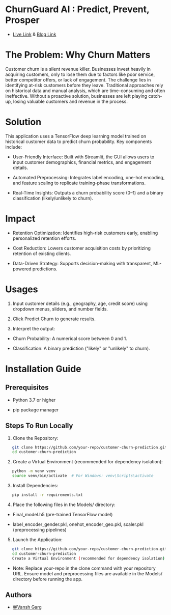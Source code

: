 
# ChurnGuard AI : Predict, Prevent, Prosper 

- [Live Link](https://churnguard-ai.streamlit.app/) & [Blog Link](https://vanshgarg.framer.website/works/churnguard-ai)

# The Problem: Why Churn Matters
Customer churn is a silent revenue killer. Businesses invest heavily in acquiring customers, only to lose them due to factors like poor service, better competitor offers, or lack of engagement. The challenge lies in identifying at-risk customers before they leave. Traditional approaches rely on historical data and manual analysis, which are time-consuming and often ineffective. Without a proactive solution, businesses are left playing catch-up, losing valuable customers and revenue in the process.


# Solution

This application uses a TensorFlow deep learning model trained on historical customer data to predict churn probability. Key components include:

- User-Friendly Interface: Built with Streamlit, the GUI allows users to input customer demographics, financial metrics, and engagement details.

- Automated Preprocessing: Integrates label encoding, one-hot encoding, and feature scaling to replicate training-phase transformations.

- Real-Time Insights: Outputs a churn probability score (0–1) and a binary classification (likely/unlikely to churn).

# Impact
- Retention Optimization: Identifies high-risk customers early, enabling personalized retention efforts.

- Cost Reduction: Lowers customer acquisition costs by prioritizing retention of existing clients.

- Data-Driven Strategy: Supports decision-making with transparent, ML-powered predictions.
# Usages

1. Input customer details (e.g., geography, age, credit score) using dropdown menus, sliders, and number fields.

2. Click Predict Churn to generate results.

3. Interpret the output:

- Churn Probability: A numerical score between 0 and 1.

- Classification: A binary prediction ("likely" or "unlikely" to churn).
# Installation Guide
## Prerequisites

- Python 3.7 or higher

- pip package manager

## Steps To Run Locally

1. Clone the Repository:

```bash
   git clone https://github.com/your-repo/customer-churn-prediction.git  
   cd customer-churn-prediction  
```
2. Create a Virtual Environment (recommended for dependency isolation):
```bash
   python -m venv venv  
   source venv/bin/activate  # For Windows: venv\Scripts\activate  
```
3. Install Dependencies:
```bash
   pip install -r requirements.txt  
```
4. Place the following files in the Models/ directory:

- Final_model.h5 (pre-trained TensorFlow model)

- label_encoder_gender.pkl, onehot_encoder_geo.pkl, scaler.pkl (preprocessing pipelines)

5. Launch the Application:

```bash
   git clone https://github.com/your-repo/customer-churn-prediction.git  
   cd customer-churn-prediction  
   Create a Virtual Environment (recommended for dependency isolation):
```

- Note: Replace your-repo in the clone command with your repository URL. Ensure model and preprocessing files are available in the Models/ directory before running the app.


## Authors

- [@Vansh Garg](https://github.com/vanshgarg-1)

